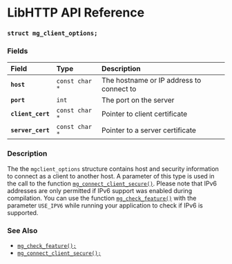 # LibHTTP API Reference

### `struct mg_client_options;`

### Fields

| Field | Type | Description |
| :--- | :--- | :--- |
|**`host`**|`const char *`|The hostname or IP address to connect to|
|**`port`**|`int`|The port on the server|
|**`client_cert`**|`const char *`|Pointer to client certificate|
|**`server_cert`**|`const char *`|Pointer to a server certificate|

### Description

The the `mgclient_options` structure contains host and security information to connect as a client to another host. A parameter of this type is used in the call to the function [`mg_connect_client_secure()`](mg_connect_client_secure.md). Please note that IPv6 addresses are only permitted if IPv6 support was enabled during compilation. You can use the function [`mg_check_feature()`](mg_check_feature.md) with the parameter `USE_IPV6` while running your application to check if IPv6 is supported.

### See Also

* [`mg_check_feature();`](mg_check_feature.md)
* [`mg_connect_client_secure();`](mg_connect_client_secure.md)
